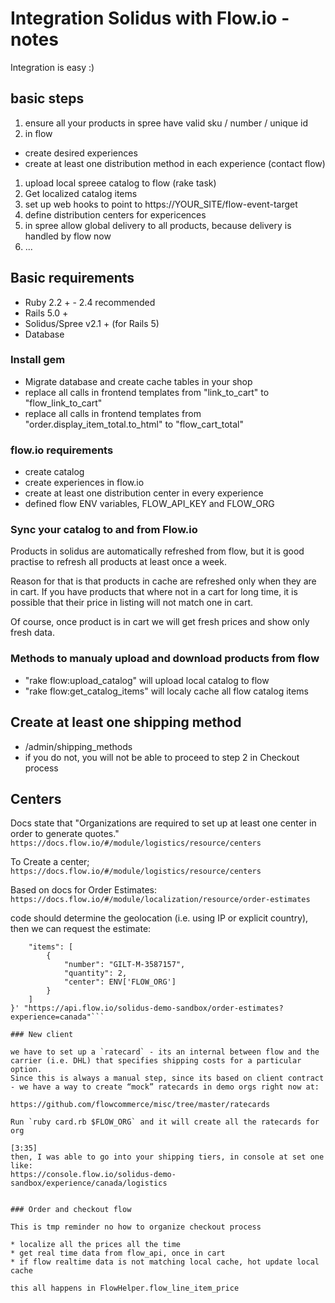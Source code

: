 # Integration Solidus with Flow.io - notes

Integration is easy :)

## basic steps

1. ensure all your products in spree have valid sku / number / unique id
1. in flow
  * create desired experiences
  * create at least one distribution method in each experience (contact flow)
1. upload local spreee catalog to flow (rake task)
1. Get localized catalog items
1. set up web hooks to point to https://YOUR_SITE/flow-event-target
1. define distribution centers for expericences
1. in spree allow global delivery to all products, because delivery is handled by flow now
1. ...


## Basic requirements

* Ruby 2.2 + - 2.4 recommended
* Rails 5.0 +
* Solidus/Spree v2.1 + (for Rails 5)
* Database


### Install gem

* Migrate database and create cache tables in your shop
* replace all calls in frontend templates from "link_to_cart" to "flow_link_to_cart"
* replace all calls in frontend templates from "order.display_item_total.to_html" to "flow_cart_total"


### flow.io requirements

* create catalog
* create experiences in flow.io
* create at least one distribution center in every experience
* defined flow ENV variables, FLOW_API_KEY and FLOW_ORG


### Sync your catalog to and from Flow.io

Products in solidus are automatically refreshed from flow,
but it is good practise to refresh all products at least once a week.

Reason for that is that products in cache are refreshed only when they are in cart.
If you have products that where not in a cart for long time, it is possible that
their price in listing will not match one in cart.

Of course, once product is in cart we will get fresh prices and show only fresh data.


### Methods to manualy upload and download products from flow

* "rake flow:upload_catalog" will upload local catalog to flow
* "rake flow:get_catalog_items" will localy cache all flow catalog items

## Create at least one shipping method

* /admin/shipping_methods
* if you do not, you will not be able to proceed to step 2 in Checkout process


## Centers

Docs state that "Organizations are required to set up at least one center in order to generate quotes."
`https://docs.flow.io/#/module/logistics/resource/centers`

To Create a center;
`https://docs.flow.io/#/module/logistics/resource/centers`

Based on docs for Order Estimates:
`https://docs.flow.io/#/module/localization/resource/order-estimates`

code should determine the geolocation (i.e. using IP or explicit country), then we can request the estimate:
```curl -X POST -H "Content-Type: application/json" -H "Authorization: Basic <encrypted_api_key>" -d '{
    "items": [
        {
            "number": "GILT-M-3587157",
            "quantity": 2,
            "center": ENV['FLOW_ORG']
        }
    ]
}' "https://api.flow.io/solidus-demo-sandbox/order-estimates?experience=canada"```

### New client

we have to set up a `ratecard` - its an internal between flow and the carrier (i.e. DHL) that specifies shipping costs for a particular option.
Since this is always a manual step, since its based on client contract - we have a way to create “mock” ratecards in demo orgs right now at:

https://github.com/flowcommerce/misc/tree/master/ratecards

Run `ruby card.rb $FLOW_ORG` and it will create all the ratecards for org

[3:35]
then, I was able to go into your shipping tiers, in console at set one like:
https://console.flow.io/solidus-demo-sandbox/experience/canada/logistics


### Order and checkout flow

This is tmp reminder no how to organize checkout process

* localize all the prices all the time
* get real time data from flow_api, once in cart
* if flow realtime data is not matching local cache, hot update local cache

this all happens in FlowHelper.flow_line_item_price